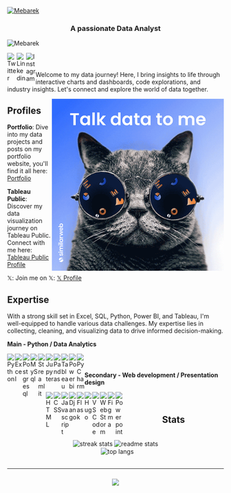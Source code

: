 <a href="https://mebarek.pages.dev/"><img src="https://readme-typing-svg.herokuapp.com?font=Righteous&size=35&duration=3000&pause=1000&center=true&vCenter=true&random=false&width=500&height=70&lines=Hi+There!+%F0%9F%91%8B;I'm+Mebarek" alt="Mebarek" /></a>

<h3 align="center">A passionate Data Analyst</h3>

<p align="left"> <img src="https://komarev.com/ghpvc/?username=Mohammed-Mebarek-Mecheter&label=Profile%20views&color=0e75b6&style=flat" alt="Mebarek" /> </p>

<a href="https://twitter.com/MecheterMebarek/">
  <img align="left" alt="Twitter" width="22px" src="https://cdn.jsdelivr.net/npm/simple-icons@v3/icons/twitter.svg" />
</a>
<a href="www.linkedin.com/in/mohammed-mebarek-mecheter/">
  <img align="left" alt="Linkedin" width="22px" src="https://cdn.jsdelivr.net/npm/simple-icons@v3/icons/linkedin.svg" />
</a>
<a href="https://www.instagram.com/heydata/">
  <img align="left" alt="Instagram" width="22px" src="https://cdn.jsdelivr.net/npm/simple-icons@3.13.0/icons/instagram.svg" />
</a>

#### &nbsp;

Welcome to my data journey! Here, I bring insights to life through interactive charts and dashboards, code explorations, and industry insights. Let's connect and explore the world of data together.

<img align="right" alt="Data" width="400" src="https://github.com/Mohammed-Mebarek-Mecheter/Mohammed-Mebarek-Mecheter/blob/main/giphy.gif">

## Profiles

**Portfolio**: Dive into my data projects and posts on my portfolio website, you'll find it all here: [Portfolio](https://mebarek.pages.dev/)

**Tableau Public**: Discover my data visualization journey on Tableau Public. Connect with me here: [Tableau Public Profile](https://public.tableau.com/app/profile/mohammed.mebarek.mecheter)

𝕏: Join me on 𝕏: [𝕏 Profile](https://twitter.com/MecheterMebarek)

## Expertise

With a strong skill set in Excel, SQL, Python, Power BI, and Tableau, I'm well-equipped to handle various data challenges. My expertise lies in collecting, cleaning, and visualizing data to drive informed decision-making.

**Main - Python / Data Analytics**

<a href="https://www.python.org/">
  <img align="left" alt="Python" width="18px" src="https://cdn.jsdelivr.net/npm/simple-icons@v3/icons/python.svg" />
</a>
<a href="https://www.microsoft.com/en-us/microsoft-365/excel/">
  <img align="left" alt="Excel" width="18px" src="https://upload.wikimedia.org/wikipedia/commons/3/34/Microsoft_Office_Excel_%282019%E2%80%93present%29.svg" />
</a>
<a href="https://www.postgresql.org/">
  <img align="left" alt="Postgresql" width="18px" src="https://cdn.jsdelivr.net/npm/simple-icons@3.13.0/icons/postgresql.svg" />
</a>
<a href="https://www.mysql.com/">
  <img align="left" alt="MySql" width="18px" src="https://cdn.jsdelivr.net/npm/simple-icons@3.13.0/icons/mysql.svg" />
</a>
<a href="https://www.streamlit.io/">
  <img align="left" alt="Streamlit" width="18px" src="https://cdn.jsdelivr.net/npm/simple-icons@v4/icons/streamlit.svg" />
</a>
<a href="https://jupyter.org/">
  <img align="left" alt="Jupyter" width="18px" src="https://cdn.jsdelivr.net/npm/simple-icons@v3/icons/jupyter.svg" />
</a>
<a href="https://pandas.pydata.org/">
  <img align="left" alt="Pandas" width="18px" src="https://cdn.jsdelivr.net/npm/simple-icons@v3/icons/pandas.svg" />
<a href="https://www.tableau.com/">
  <img align="left" alt="Tableau" width="18px" src="https://cdn.jsdelivr.net/npm/simple-icons@3.13.0/icons/tableau.svg" />
</a>
<a href="https://powerbi.microsoft.com/">
  <img align="left" alt="Powerbi" width="18px" src="https://cdn.jsdelivr.net/npm/simple-icons@3.13.0/icons/powerbi.svg" />
</a>
<a href="https://www.jetbrains.com/pycharm/">
  <img align="left" alt="PyCharm" width="18px" src="https://cdn.jsdelivr.net/npm/simple-icons@3.13.0/icons/pycharm.svg" />
</a>

#### &nbsp;

**Secondary - Web development / Presentation design**

<img align="left" alt="HTML" width="18px" src="https://cdn.jsdelivr.net/npm/simple-icons@v3/icons/html5.svg" />
<img align="left" alt="CSS" width="18px" src="https://cdn.jsdelivr.net/npm/simple-icons@v3/icons/css3.svg" />
<img align="left" alt="Javascript" width="18px" src="https://cdn.jsdelivr.net/npm/simple-icons@v3/icons/javascript.svg" />
<a href="https://www.djangoproject.com/">
  <img align="left" alt="Django" width="18px" src="https://cdn.jsdelivr.net/npm/simple-icons@3.13.0/icons/django.svg" />
</a>
</a>
<a href="https://flask.palletsprojects.com/">
  <img align="left" alt="Flask" width="18px" src="https://cdn.jsdelivr.net/npm/simple-icons@3.13.0/icons/flask.svg" />
</a>
<a href="https://gohugo.io/">
  <img align="left" alt="Hugo" width="18px" src="https://cdn.jsdelivr.net/npm/simple-icons@v3/icons/hugo.svg" />
<a href="https://code.visualstudio.com/">
  <img align="left" alt="VSCode" width="18px" src="https://cdn.jsdelivr.net/npm/simple-icons@v3/icons/visualstudiocode.svg" />
</a>
<a href="https://www.jetbrains.com/webstorm/">
  <img align="left" alt="WebStorm" width="18px" src="https://cdn.jsdelivr.net/npm/simple-icons@3.13.0/icons/webstorm.svg" />
</a>
<a href="https://www.figma.com/">
  <img align="left" alt="Figma" width="18px" src="https://cdn.jsdelivr.net/npm/simple-icons@3.13.0/icons/figma.svg" />
</a>
<img align="left" alt="Powerpoint" width="18px" src="https://cdn.jsdelivr.net/npm/simple-icons@v3/icons/microsoftpowerpoint.svg" />

#### &nbsp;

<h2 align="center"> Stats </h2>
<br>
<div align=center>
  <img width=390 src="https://streak-stats.demolab.com?user=mohammed-Mebarek-Mecheter&theme=dark" alt="streak stats"/>
  <img width=390 src="https://github-readme-stats.vercel.app/api?username=mohammed-Mebarek-Mecheter&theme=dark&show_icons=true" alt="readme stats" />
  <br/>
   &nbsp; <img width=325 align="center" src="https://github-readme-stats.vercel.app/api/top-langs?username=mohammed-Mebarek-Mecheter&show_icons=true&locale=en&layout=compact" alt="top langs" />
</div>
<br/>

<hr/>
<h3 align="center"> 
  <img src="https://readme-typing-svg.herokuapp.com?font=Righteous&size=35&duration=3000&pause=1000&center=true&vCenter=true&random=false&width=500&height=70&lines=Thanks+for+stopping+by!;Feel+free+to+connect+with+me+on+LinkedIn;for+collaboration+opportunities" />
</h3>